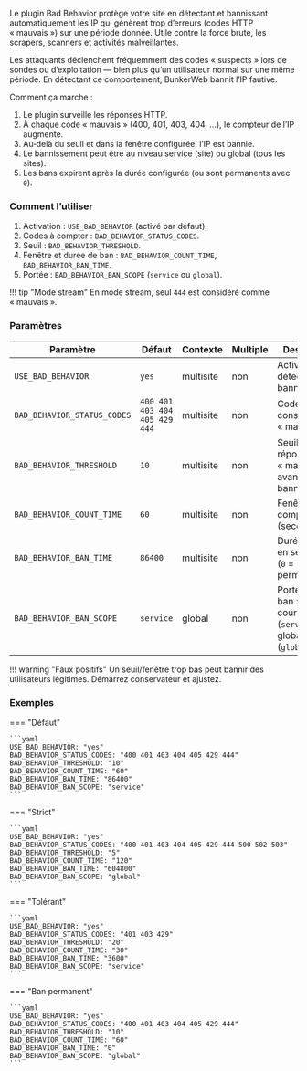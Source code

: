 Le plugin Bad Behavior protège votre site en détectant et bannissant automatiquement les IP qui génèrent trop d’erreurs (codes HTTP « mauvais ») sur une période donnée. Utile contre la force brute, les scrapers, scanners et activités malveillantes.

Les attaquants déclenchent fréquemment des codes « suspects » lors de sondes ou d’exploitation — bien plus qu’un utilisateur normal sur une même période. En détectant ce comportement, BunkerWeb bannit l’IP fautive.

Comment ça marche :

1. Le plugin surveille les réponses HTTP.
2. À chaque code « mauvais » (400, 401, 403, 404, …), le compteur de l’IP augmente.
3. Au‑delà du seuil et dans la fenêtre configurée, l’IP est bannie.
4. Le bannissement peut être au niveau service (site) ou global (tous les sites).
5. Les bans expirent après la durée configurée (ou sont permanents avec `0`).

### Comment l’utiliser

1. Activation : `USE_BAD_BEHAVIOR` (activé par défaut).
2. Codes à compter : `BAD_BEHAVIOR_STATUS_CODES`.
3. Seuil : `BAD_BEHAVIOR_THRESHOLD`.
4. Fenêtre et durée de ban : `BAD_BEHAVIOR_COUNT_TIME`, `BAD_BEHAVIOR_BAN_TIME`.
5. Portée : `BAD_BEHAVIOR_BAN_SCOPE` (`service` ou `global`).

!!! tip "Mode stream"
En mode stream, seul `444` est considéré comme « mauvais ».

### Paramètres

| Paramètre                   | Défaut                        | Contexte  | Multiple | Description                                                    |
| --------------------------- | ----------------------------- | --------- | -------- | -------------------------------------------------------------- |
| `USE_BAD_BEHAVIOR`          | `yes`                         | multisite | non      | Activer la détection et le bannissement.                       |
| `BAD_BEHAVIOR_STATUS_CODES` | `400 401 403 404 405 429 444` | multisite | non      | Codes HTTP considérés « mauvais ».                             |
| `BAD_BEHAVIOR_THRESHOLD`    | `10`                          | multisite | non      | Seuil de réponses « mauvaises » avant bannissement.            |
| `BAD_BEHAVIOR_COUNT_TIME`   | `60`                          | multisite | non      | Fenêtre de comptage (secondes).                                |
| `BAD_BEHAVIOR_BAN_TIME`     | `86400`                       | multisite | non      | Durée du ban en secondes (`0` = permanent).                    |
| `BAD_BEHAVIOR_BAN_SCOPE`    | `service`                     | global    | non      | Portée du ban : site courant (`service`) ou global (`global`). |

!!! warning "Faux positifs"
Un seuil/fenêtre trop bas peut bannir des utilisateurs légitimes. Démarrez conservateur et ajustez.

### Exemples

=== "Défaut"

    ```yaml
    USE_BAD_BEHAVIOR: "yes"
    BAD_BEHAVIOR_STATUS_CODES: "400 401 403 404 405 429 444"
    BAD_BEHAVIOR_THRESHOLD: "10"
    BAD_BEHAVIOR_COUNT_TIME: "60"
    BAD_BEHAVIOR_BAN_TIME: "86400"
    BAD_BEHAVIOR_BAN_SCOPE: "service"
    ```

=== "Strict"

    ```yaml
    USE_BAD_BEHAVIOR: "yes"
    BAD_BEHAVIOR_STATUS_CODES: "400 401 403 404 405 429 444 500 502 503"
    BAD_BEHAVIOR_THRESHOLD: "5"
    BAD_BEHAVIOR_COUNT_TIME: "120"
    BAD_BEHAVIOR_BAN_TIME: "604800"
    BAD_BEHAVIOR_BAN_SCOPE: "global"
    ```

=== "Tolérant"

    ```yaml
    USE_BAD_BEHAVIOR: "yes"
    BAD_BEHAVIOR_STATUS_CODES: "401 403 429"
    BAD_BEHAVIOR_THRESHOLD: "20"
    BAD_BEHAVIOR_COUNT_TIME: "30"
    BAD_BEHAVIOR_BAN_TIME: "3600"
    BAD_BEHAVIOR_BAN_SCOPE: "service"
    ```

=== "Ban permanent"

    ```yaml
    USE_BAD_BEHAVIOR: "yes"
    BAD_BEHAVIOR_STATUS_CODES: "400 401 403 404 405 429 444"
    BAD_BEHAVIOR_THRESHOLD: "10"
    BAD_BEHAVIOR_COUNT_TIME: "60"
    BAD_BEHAVIOR_BAN_TIME: "0"
    BAD_BEHAVIOR_BAN_SCOPE: "global"
    ```
